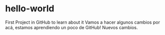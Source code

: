# hello-world
First Project in GitHub to learn about it
Vamos a hacer algunos cambios por acá, estamos aprendiendo un poco de GitHub!
Nuevos cambios.
